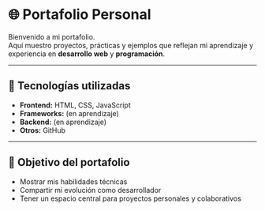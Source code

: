 # 🌐 Portafolio Personal

Bienvenido a mi portafolio.  
Aquí muestro proyectos, prácticas y ejemplos que reflejan mi aprendizaje y experiencia en **desarrollo web** y **programación**.

---

## 🚀 Tecnologías utilizadas

- **Frontend:** HTML, CSS, JavaScript
- **Frameworks:** (en aprendizaje)  
- **Backend:** (en aprendizaje)  
- **Otros:** GitHub

---

## 🎨 Objetivo del portafolio

- Mostrar mis habilidades técnicas  
- Compartir mi evolución como desarrollador  
- Tener un espacio central para proyectos personales y colaborativos  
